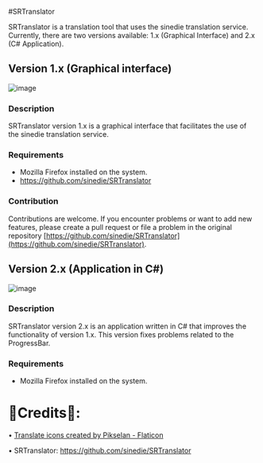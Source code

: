 #SRTranslator

SRTranslator is a translation tool that uses the sinedie translation service. Currently, there are two versions available: 1.x (Graphical Interface) and 2.x (C# Application).

## Version 1.x (Graphical interface)

![image](https://github.com/KryptoST/SRTranslatorGUI/assets/30755854/ebef57fc-8b99-4f92-b9a3-7725e6d200ea)


### Description

SRTranslator version 1.x is a graphical interface that facilitates the use of the sinedie translation service.

### Requirements

- Mozilla Firefox installed on the system.
- https://github.com/sinedie/SRTranslator

### Contribution

Contributions are welcome. If you encounter problems or want to add new features, please create a pull request or file a problem in the original repository [https://github.com/sinedie/SRTranslator](https://github.com/sinedie/SRTranslator).

## Version 2.x (Application in C#)

![image](https://user-images.githubusercontent.com/30755854/230795571-e9131f00-9cb0-44a4-8f90-daf2f8780f0a.png)

### Description

SRTranslator version 2.x is an application written in C# that improves the functionality of version 1.x. This version fixes problems related to the ProgressBar.

### Requirements

- Mozilla Firefox installed on the system.

# 💝Credits💝:

• <a href="https://www.flaticon.com/icons-gratis/translate" title="translate icons">Translate icons created by Pikselan - Flaticon</a>

• SRTranslator: https://github.com/sinedie/SRTranslator
